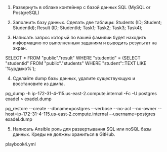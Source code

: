 1. Развернуть в облаке контейнер с базой данных SQL (MySQL or PostgreSQL)

2. Заполнить базу данных. Сделать две таблицы:
Students (ID; Student; StudentId);
Result (ID; StudentId; Task1; Task2; Task3; Task4);

3. Написать запрос который по вашей фамилии будет находить информацию по выполненным заданиям и выводить результат на экран.

SELECT * FROM "public"."result" WHERE "studentid" = (SELECT "studentid" FROM "public"."students" WHERE "student"::TEXT LIKE '%урдыко%');


4. Сделайте dump базы данных, удалите существующую и восстановите из дампа.

pg_dump -h ip-172-31-4-115.us-east-2.compute.internal -Fc -U postgres exadel > exadel.dump

pg_restore --create --dbname=postgres  --verbose --no-acl --no-owner --host=ip-172-31-4-115.us-east-2.compute.internal --username=postgres exadel.dump

5. Написать Ansible роль для развертывания SQL или noSQL базы данных. Креды не должны храниться в GitHub.

playbook4.yml
